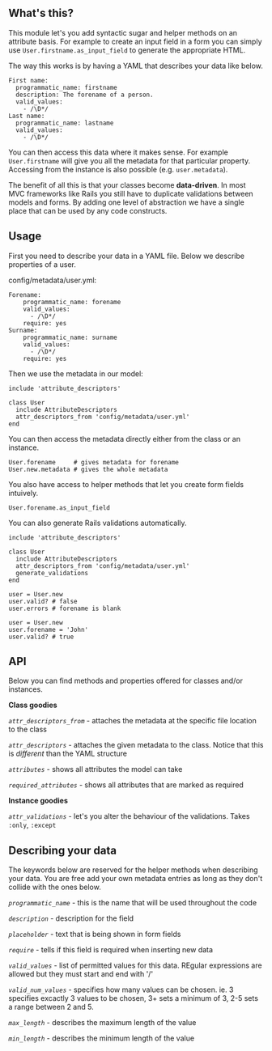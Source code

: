 What's this?
------------

This module let's you add syntactic sugar and helper methods on an
attribute basis. For example to create an input field in a form you can simply
use `User.firstname.as_input_field` to generate the appropriate HTML.

The way this works is by having a YAML that describes your data like below.

    First name:
      programmatic_name: firstname
      description: The forename of a person.
      valid_values:
        - /\D*/
    Last name:
      programmatic_name: lastname
      valid_values:
        - /\D*/

You can then access this data where it makes sense. For example `User.firstname` will
give you all the metadata for that particular property. Accessing from the instance
is also possible (e.g. `user.metadata`).

The benefit of all this is that your classes become **data-driven**. In most MVC
frameworks like Rails you still have to duplicate validations between models
and forms. By adding one level of abstraction we have a single place that can be
used by any code constructs.


Usage
-----

First you need to describe your data in a YAML file. Below we describe properties
of a user.

config/metadata/user.yml:

    Forename:
        programmatic_name: forename
        valid_values:
          - /\D*/
        require: yes
    Surname:
        programmatic_name: surname
        valid_values:
          - /\D*/
        require: yes  

Then we use the metadata in our model:

    include 'attribute_descriptors'

    class User
      include AttributeDescriptors
      attr_descriptors_from 'config/metadata/user.yml'
    end

You can then access the metadata directly either from the class or an instance.

    User.forename     # gives metadata for forename
    User.new.metadata # gives the whole metadata

You also have access to helper methods that let you create form fields intuively.

    User.forename.as_input_field


You can also generate Rails validations automatically.

    include 'attribute_descriptors'

    class User
      include AttributeDescriptors
      attr_descriptors_from 'config/metadata/user.yml'
      generate_validations
    end

    user = User.new
    user.valid? # false
    user.errors # forename is blank

    user = User.new
    user.forename = 'John'
    user.valid? # true


API
------------
Below you can find methods and properties offered for classes and/or instances.

**Class goodies**

*`attr_descriptors_from`* - attaches the metadata at the specific file location to the class

*`attr_descriptors`* - attaches the given metadata to the class. Notice that this is *different* than the YAML structure

*`attributes`* - shows all attributes the model can take

*`required_attributes`* - shows all attributes that are marked as required

**Instance goodies**

*`attr_validations`* - let's you alter the behaviour of the validations. Takes `:only`, `:except`


Describing your data
--------------------

The keywords below are reserved for the helper methods when describing your data.
You are free add your own metadata entries as long as they don't collide with the ones below.

*`programmatic_name`* - this is the name that will be used throughout the code

*`description`* - description for the field

*`placeholder`* - text that is being shown in form fields

*`require`* - tells if this field is required when inserting new data

*`valid_values`* - list of permitted values for this data. REgular expressions are allowed
                   but they must start and end with '/'

*`valid_num_values`* - specifies how many values can be chosen. ie. 3 specifies excactly 3 values to be chosen, 3+ sets a minimum of 3, 2-5 sets a range between 2 and 5.

*`max_length`* - describes the maximum length of the value

*`min_length`* - describes the minimum length of the value
